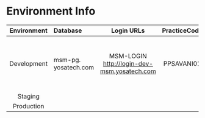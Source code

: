 # Environment Info

| Environment | Database | Login URLs | PracticeCode | UserCode | Password | API URLs
| :-----------:| :-----   | :---------: | :------------:| :------: | :----------: | :----------
|Development|  msm-pg.<br>yosatech.com |MSM-LOGIN http://login-dev-msm.yosatech.com|PPSAVANI01|jivrajmehta|admin@admin1234|API-Gateway http://msm-api.yosatech.com MSM-PM http://msm-pm-dev-msm.yosatech.com
|Staging|
|Production|

